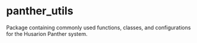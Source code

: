 # panther_utils

Package containing commonly used functions, classes, and configurations for the Husarion Panther system.
